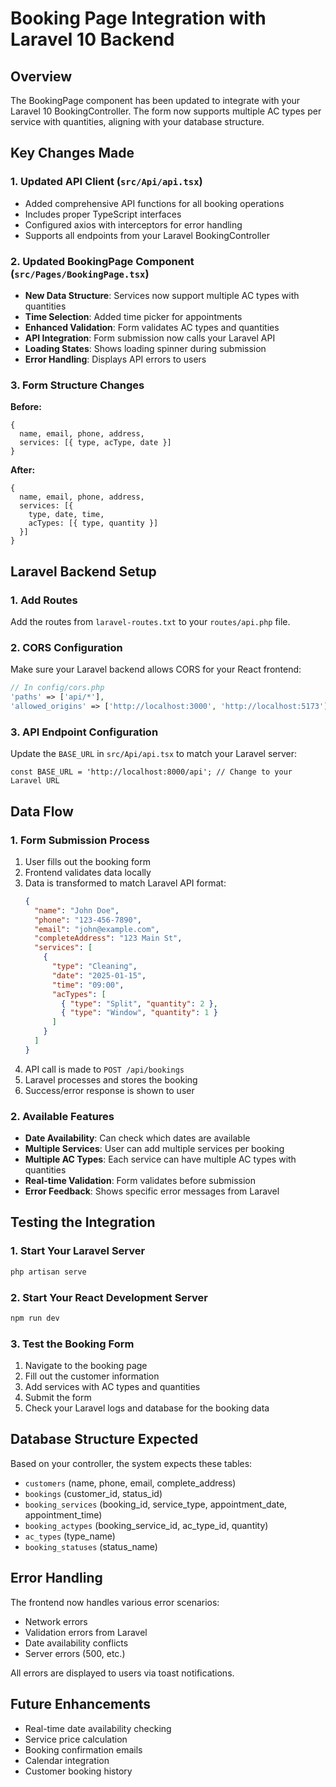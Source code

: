 # Booking Page Integration with Laravel 10 Backend

## Overview
The BookingPage component has been updated to integrate with your Laravel 10 BookingController. The form now supports multiple AC types per service with quantities, aligning with your database structure.

## Key Changes Made

### 1. Updated API Client (`src/Api/api.tsx`)
- Added comprehensive API functions for all booking operations
- Includes proper TypeScript interfaces
- Configured axios with interceptors for error handling
- Supports all endpoints from your Laravel BookingController

### 2. Updated BookingPage Component (`src/Pages/BookingPage.tsx`)
- **New Data Structure**: Services now support multiple AC types with quantities
- **Time Selection**: Added time picker for appointments
- **Enhanced Validation**: Form validates AC types and quantities
- **API Integration**: Form submission now calls your Laravel API
- **Loading States**: Shows loading spinner during submission
- **Error Handling**: Displays API errors to users

### 3. Form Structure Changes
**Before:**
```tsx
{
  name, email, phone, address,
  services: [{ type, acType, date }]
}
```

**After:**
```tsx
{
  name, email, phone, address,
  services: [{
    type, date, time,
    acTypes: [{ type, quantity }]
  }]
}
```

## Laravel Backend Setup

### 1. Add Routes
Add the routes from `laravel-routes.txt` to your `routes/api.php` file.

### 2. CORS Configuration
Make sure your Laravel backend allows CORS for your React frontend:

```php
// In config/cors.php
'paths' => ['api/*'],
'allowed_origins' => ['http://localhost:3000', 'http://localhost:5173'], // Add your React dev server URL
```

### 3. API Endpoint Configuration
Update the `BASE_URL` in `src/Api/api.tsx` to match your Laravel server:
```tsx
const BASE_URL = 'http://localhost:8000/api'; // Change to your Laravel URL
```

## Data Flow

### 1. Form Submission Process
1. User fills out the booking form
2. Frontend validates data locally
3. Data is transformed to match Laravel API format:
   ```json
   {
     "name": "John Doe",
     "phone": "123-456-7890",
     "email": "john@example.com",
     "completeAddress": "123 Main St",
     "services": [
       {
         "type": "Cleaning",
         "date": "2025-01-15",
         "time": "09:00",
         "acTypes": [
           { "type": "Split", "quantity": 2 },
           { "type": "Window", "quantity": 1 }
         ]
       }
     ]
   }
   ```
4. API call is made to `POST /api/bookings`
5. Laravel processes and stores the booking
6. Success/error response is shown to user

### 2. Available Features
- **Date Availability**: Can check which dates are available
- **Multiple Services**: User can add multiple services per booking
- **Multiple AC Types**: Each service can have multiple AC types with quantities
- **Real-time Validation**: Form validates before submission
- **Error Feedback**: Shows specific error messages from Laravel

## Testing the Integration

### 1. Start Your Laravel Server
```bash
php artisan serve
```

### 2. Start Your React Development Server
```bash
npm run dev
```

### 3. Test the Booking Form
1. Navigate to the booking page
2. Fill out the customer information
3. Add services with AC types and quantities
4. Submit the form
5. Check your Laravel logs and database for the booking data

## Database Structure Expected
Based on your controller, the system expects these tables:
- `customers` (name, phone, email, complete_address)
- `bookings` (customer_id, status_id)
- `booking_services` (booking_id, service_type, appointment_date, appointment_time)
- `booking_actypes` (booking_service_id, ac_type_id, quantity)
- `ac_types` (type_name)
- `booking_statuses` (status_name)

## Error Handling
The frontend now handles various error scenarios:
- Network errors
- Validation errors from Laravel
- Date availability conflicts
- Server errors (500, etc.)

All errors are displayed to users via toast notifications.

## Future Enhancements
- Real-time date availability checking
- Service price calculation
- Booking confirmation emails
- Calendar integration
- Customer booking history
